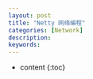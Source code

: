 ```yaml
---
layout: post
title: "Netty 网络编程"
categories: [Network]
description:
keywords:
---
```


* content
{:toc}






